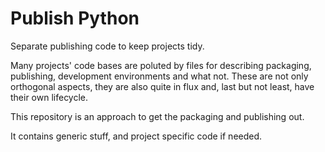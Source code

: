 # Publish Python
Separate publishing code to keep projects tidy.

Many projects' code bases are poluted by files for describing packaging, publishing, development environments and what not. These are not only orthogonal aspects, they are also quite in flux and, last but not least, have their own lifecycle.

This repository is an approach to get the packaging and publishing out.

It contains generic stuff, and project specific code if needed.

